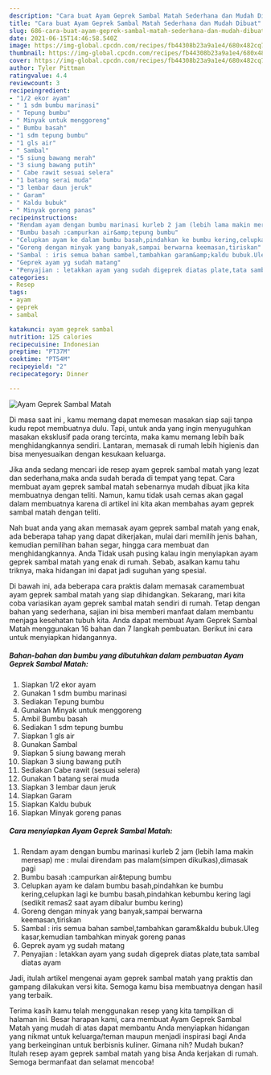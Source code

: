 ```yaml
---
description: "Cara buat Ayam Geprek Sambal Matah Sederhana dan Mudah Dibuat"
title: "Cara buat Ayam Geprek Sambal Matah Sederhana dan Mudah Dibuat"
slug: 686-cara-buat-ayam-geprek-sambal-matah-sederhana-dan-mudah-dibuat
date: 2021-06-15T14:46:58.540Z
image: https://img-global.cpcdn.com/recipes/fb44308b23a9a1e4/680x482cq70/ayam-geprek-sambal-matah-foto-resep-utama.jpg
thumbnail: https://img-global.cpcdn.com/recipes/fb44308b23a9a1e4/680x482cq70/ayam-geprek-sambal-matah-foto-resep-utama.jpg
cover: https://img-global.cpcdn.com/recipes/fb44308b23a9a1e4/680x482cq70/ayam-geprek-sambal-matah-foto-resep-utama.jpg
author: Tyler Pittman
ratingvalue: 4.4
reviewcount: 3
recipeingredient:
- "1/2 ekor ayam"
- " 1 sdm bumbu marinasi"
- " Tepung bumbu"
- " Minyak untuk menggoreng"
- " Bumbu basah"
- "1 sdm tepung bumbu"
- "1 gls air"
- " Sambal"
- "5 siung bawang merah"
- "3 siung bawang putih"
- " Cabe rawit sesuai selera"
- "1 batang serai muda"
- "3 lembar daun jeruk"
- " Garam"
- " Kaldu bubuk"
- " Minyak goreng panas"
recipeinstructions:
- "Rendam ayam dengan bumbu marinasi kurleb 2 jam (lebih lama makin meresap) me : mulai direndam pas malam(simpen dikulkas),dimasak pagi"
- "Bumbu basah :campurkan air&amp;tepung bumbu"
- "Celupkan ayam ke dalam bumbu basah,pindahkan ke bumbu kering,celupkan lagi ke bumbu basah,pindahkan kebumbu kering lagi (sedikit remas2 saat ayam dibalur bumbu kering)"
- "Goreng dengan minyak yang banyak,sampai berwarna keemasan,tiriskan"
- "Sambal : iris semua bahan sambel,tambahkan garam&amp;kaldu bubuk.Uleg kasar,kemudian tambahkan minyak goreng panas"
- "Geprek ayam yg sudah matang"
- "Penyajian : letakkan ayam yang sudah digeprek diatas plate,tata sambal diatas ayam"
categories:
- Resep
tags:
- ayam
- geprek
- sambal

katakunci: ayam geprek sambal 
nutrition: 125 calories
recipecuisine: Indonesian
preptime: "PT37M"
cooktime: "PT54M"
recipeyield: "2"
recipecategory: Dinner

---
```



![Ayam Geprek Sambal Matah](https://img-global.cpcdn.com/recipes/fb44308b23a9a1e4/680x482cq70/ayam-geprek-sambal-matah-foto-resep-utama.jpg)

Di masa  saat ini , kamu memang dapat memesan masakan siap saji tanpa kudu repot membuatnya dulu. Tapi, untuk anda yang ingin menyuguhkan masakan eksklusif pada orang tercinta, maka kamu memang lebih baik menghidangkannya sendiri. Lantaran, memasak di rumah lebih higienis dan bisa menyesuaikan dengan kesukaan keluarga.

Jika anda sedang mencari ide resep ayam geprek sambal matah yang lezat dan sederhana,maka anda sudah berada di tempat yang tepat. Cara membuat ayam geprek sambal matah  sebenarnya mudah dibuat jika kita membuatnya dengan teliti. Namun, kamu tidak usah cemas akan gagal dalam membuatnya 
karena di artikel ini kita akan membahas ayam geprek sambal matah dengan teliti.  



Nah buat anda yang akan memasak ayam geprek sambal matah yang enak, ada beberapa tahap yang dapat dikerjakan, mulai dari memilih jenis bahan, kemudian pemilihan bahan segar, hingga cara membuat dan menghidangkannya. Anda Tidak usah pusing kalau ingin menyiapkan ayam geprek sambal matah yang enak di rumah. Sebab, asalkan kamu  tahu triknya, maka hidangan ini dapat jadi suguhan yang spesial.

Di bawah ini, ada beberapa cara praktis  dalam memasak caramembuat ayam geprek sambal matah yang siap dihidangkan. Sekarang, mari kita coba variasikan ayam geprek sambal matah sendiri di rumah. Tetap dengan bahan yang sederhana, sajian ini bisa memberi manfaat dalam membantu menjaga kesehatan tubuh kita. Anda dapat membuat Ayam Geprek Sambal Matah menggunakan 16 bahan dan 7 langkah pembuatan. Berikut ini cara untuk menyiapkan hidangannya.

<!--inarticleads1-->

##### Bahan-bahan dan bumbu yang dibutuhkan dalam pembuatan Ayam Geprek Sambal Matah:

1. Siapkan 1/2 ekor ayam
1. Gunakan  1 sdm bumbu marinasi
1. Sediakan  Tepung bumbu
1. Gunakan  Minyak untuk menggoreng
1. Ambil  Bumbu basah
1. Sediakan 1 sdm tepung bumbu
1. Siapkan 1 gls air
1. Gunakan  Sambal
1. Siapkan 5 siung bawang merah
1. Siapkan 3 siung bawang putih
1. Sediakan  Cabe rawit (sesuai selera)
1. Gunakan 1 batang serai muda
1. Siapkan 3 lembar daun jeruk
1. Siapkan  Garam
1. Siapkan  Kaldu bubuk
1. Siapkan  Minyak goreng panas




<!--inarticleads2-->

##### Cara menyiapkan Ayam Geprek Sambal Matah:

1. Rendam ayam dengan bumbu marinasi kurleb 2 jam (lebih lama makin meresap) me : mulai direndam pas malam(simpen dikulkas),dimasak pagi
1. Bumbu basah :campurkan air&amp;tepung bumbu
1. Celupkan ayam ke dalam bumbu basah,pindahkan ke bumbu kering,celupkan lagi ke bumbu basah,pindahkan kebumbu kering lagi (sedikit remas2 saat ayam dibalur bumbu kering)
1. Goreng dengan minyak yang banyak,sampai berwarna keemasan,tiriskan
1. Sambal : iris semua bahan sambel,tambahkan garam&amp;kaldu bubuk.Uleg kasar,kemudian tambahkan minyak goreng panas
1. Geprek ayam yg sudah matang
1. Penyajian : letakkan ayam yang sudah digeprek diatas plate,tata sambal diatas ayam




Jadi, itulah artikel mengenai  ayam geprek sambal matah  yang praktis dan gampang dilakukan versi kita. Semoga kamu bisa membuatnya dengan hasil yang terbaik. 

Terima kasih kamu telah menggunakan resep yang kita tampilkan di halaman ini. Besar harapan kami, cara membuat  Ayam Geprek Sambal Matah yang mudah di atas dapat membantu Anda menyiapkan hidangan yang nikmat untuk keluarga/teman maupun menjadi inspirasi bagi Anda yang berkeinginan untuk berbisnis kuliner. Gimana nih? Mudah bukan? Itulah resep ayam geprek sambal matah yang bisa Anda kerjakan di rumah. Semoga bermanfaat dan selamat mencoba!

